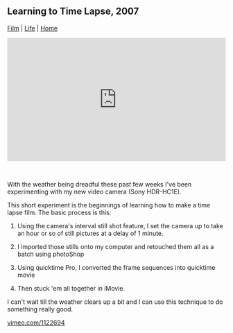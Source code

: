 ## Learning to Time Lapse, 2007

[Film](./) | [Life](../) | [Home](../../..)

<div style="padding:56.25% 0 0 0;position:relative;"><iframe src="https://player.vimeo.com/video/1122694?autoplay=1&loop=1&title=0&byline=0&portrait=0" style="position:absolute;top:0;left:0;width:100%;height:100%;" frameborder="0" allow="autoplay; fullscreen" allowfullscreen></iframe></div><script src="https://player.vimeo.com/api/player.js"></script>

<div style="height: 32px"></div>

With the weather being dreadful these past few weeks I've been experimenting with my new video camera (Sony HDR-HC1E).

This short experiment is the beginnings of learning how to make a time lapse film. The basic process is this:

1. Using the camera's interval still shot feature, I set the camera up to take an hour or so of still pictures at a delay of 1 minute.

2. I imported those stills onto my computer and retouched them all as a batch using photoShop

3. Using quicktime Pro, I converted the frame sequences into quicktime movie

4. Then stuck 'em all together in iMovie.

I can't wait till the weather clears up a bit and I can use this technique to do something really good.

[vimeo.com/1122694](https://vimeo.com/1122694)
